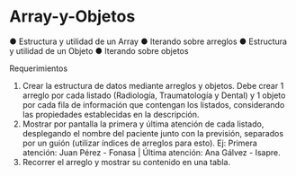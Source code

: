 # Array-y-Objetos

● Estructura y utilidad de un Array
● Iterando sobre arreglos
● Estructura y utilidad de un Objeto
● Iterando sobre objetos

Requerimientos
1. Crear la estructura de datos mediante arreglos y objetos. Debe crear 1 arreglo por
cada listado (Radiología, Traumatología y Dental) y 1 objeto por cada fila de
información que contengan los listados, considerando las propiedades establecidas
en la descripción.
2. Mostrar por pantalla la primera y última atención de cada listado, desplegando el
nombre del paciente junto con la previsión, separados por un guión (utilizar índices
de arreglos para esto).
Ej: Primera atención: Juan Pérez - Fonasa | Última atención: Ana Gálvez - Isapre.
3. Recorrer el arreglo y mostrar su contenido en una tabla.
